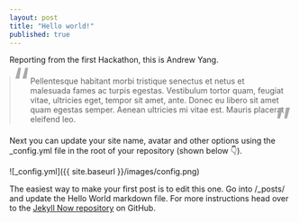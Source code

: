 ```yaml
---
layout: post
title: "Hello world!"
published: true
---
```


<style>
blockquote {
    margin: 1.5em 0 1.5em;
    padding: 0 1em 0 2.5em;
    position:relative;
}
blockquote:before {
    color: #aaa;
    content: "\201C";
    font-size: 5em;
    position:absolute;
    left:3px;
    top: 0.1em;
    line-height: 0.1em;
}

blockquote:after {
    color: #aaa;
    content: "\201D";
    font-size: 5em;
    position:absolute;
    right:3px;
    bottom: 0em;
    line-height: 0.1em;
}
</style>

Reporting from the first Hackathon, this is Andrew Yang.

> Pellentesque habitant morbi tristique senectus et netus et malesuada fames ac turpis egestas. Vestibulum tortor quam, feugiat vitae, ultricies eget, tempor sit amet, ante. Donec eu libero sit amet quam egestas semper. Aenean ultricies mi vitae est. Mauris placerat eleifend leo.

Next you can update your site name, avatar and other options using the _config.yml file in the root of your repository (shown below :point_down:).

![_config.yml]({{ site.baseurl }}/images/config.png)

The easiest way to make your first post is to edit this one. Go into /_posts/ and update the Hello World markdown file. For more instructions head over to the [Jekyll Now repository](https://github.com/barryclark/jekyll-now) on GitHub.